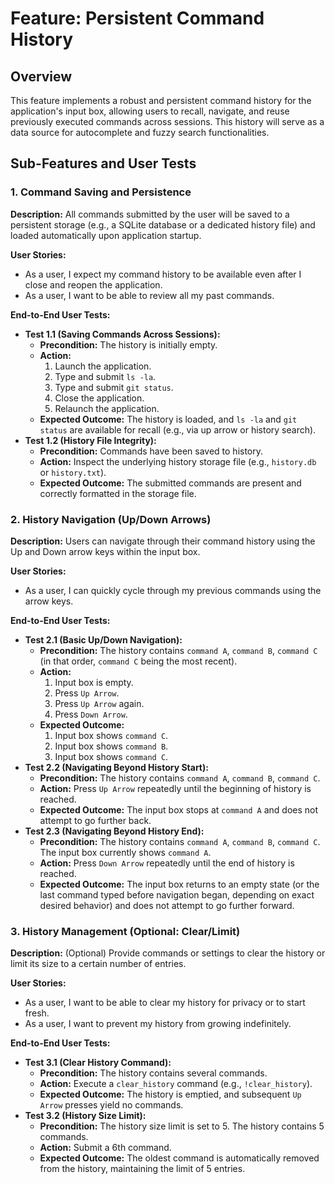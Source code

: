 # Feature: Persistent Command History

## Overview

This feature implements a robust and persistent command history for the application's input box, allowing users to recall, navigate, and reuse previously executed commands across sessions. This history will serve as a data source for autocomplete and fuzzy search functionalities.

## Sub-Features and User Tests

### 1. Command Saving and Persistence

**Description:** All commands submitted by the user will be saved to a persistent storage (e.g., a SQLite database or a dedicated history file) and loaded automatically upon application startup.

**User Stories:**
- As a user, I expect my command history to be available even after I close and reopen the application.
- As a user, I want to be able to review all my past commands.

**End-to-End User Tests:**
- **Test 1.1 (Saving Commands Across Sessions):**
    - **Precondition:** The history is initially empty.
    - **Action:**
        1. Launch the application.
        2. Type and submit `ls -la`.
        3. Type and submit `git status`.
        4. Close the application.
        5. Relaunch the application.
    - **Expected Outcome:** The history is loaded, and `ls -la` and `git status` are available for recall (e.g., via up arrow or history search).
- **Test 1.2 (History File Integrity):**
    - **Precondition:** Commands have been saved to history.
    - **Action:** Inspect the underlying history storage file (e.g., `history.db` or `history.txt`).
    - **Expected Outcome:** The submitted commands are present and correctly formatted in the storage file.

### 2. History Navigation (Up/Down Arrows)

**Description:** Users can navigate through their command history using the Up and Down arrow keys within the input box.

**User Stories:**
- As a user, I can quickly cycle through my previous commands using the arrow keys.

**End-to-End User Tests:**
- **Test 2.1 (Basic Up/Down Navigation):**
    - **Precondition:** The history contains `command A`, `command B`, `command C` (in that order, `command C` being the most recent).
    - **Action:**
        1. Input box is empty.
        2. Press `Up Arrow`.
        3. Press `Up Arrow` again.
        4. Press `Down Arrow`.
    - **Expected Outcome:**
        1. Input box shows `command C`.
        2. Input box shows `command B`.
        3. Input box shows `command C`.
- **Test 2.2 (Navigating Beyond History Start):**
    - **Precondition:** The history contains `command A`, `command B`, `command C`.
    - **Action:** Press `Up Arrow` repeatedly until the beginning of history is reached.
    - **Expected Outcome:** The input box stops at `command A` and does not attempt to go further back.
- **Test 2.3 (Navigating Beyond History End):**
    - **Precondition:** The history contains `command A`, `command B`, `command C`. The input box currently shows `command A`.
    - **Action:** Press `Down Arrow` repeatedly until the end of history is reached.
    - **Expected Outcome:** The input box returns to an empty state (or the last command typed before navigation began, depending on exact desired behavior) and does not attempt to go further forward.

### 3. History Management (Optional: Clear/Limit)

**Description:** (Optional) Provide commands or settings to clear the history or limit its size to a certain number of entries.

**User Stories:**
- As a user, I want to be able to clear my history for privacy or to start fresh.
- As a user, I want to prevent my history from growing indefinitely.

**End-to-End User Tests:**
- **Test 3.1 (Clear History Command):**
    - **Precondition:** The history contains several commands.
    - **Action:** Execute a `clear_history` command (e.g., `!clear_history`).
    - **Expected Outcome:** The history is emptied, and subsequent `Up Arrow` presses yield no commands.
- **Test 3.2 (History Size Limit):**
    - **Precondition:** The history size limit is set to 5. The history contains 5 commands.
    - **Action:** Submit a 6th command.
    - **Expected Outcome:** The oldest command is automatically removed from the history, maintaining the limit of 5 entries.
